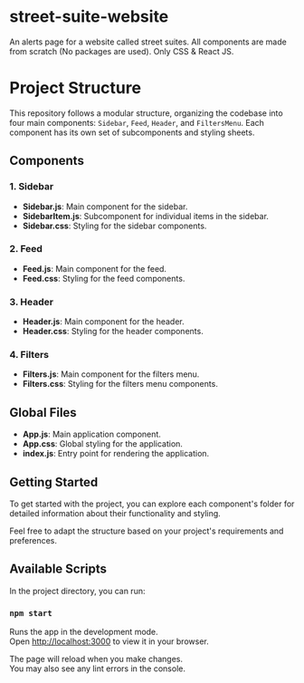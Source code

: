 # street-suite-website

An alerts page for a website called street suites.
All components are made from scratch (No packages are used).
Only CSS & React JS.

# Project Structure

This repository follows a modular structure, organizing the codebase into four main components: `Sidebar`, `Feed`, `Header`, and `FiltersMenu`. Each component has its own set of subcomponents and styling sheets.

## Components

### 1. Sidebar

- **Sidebar.js**: Main component for the sidebar.
- **SidebarItem.js**: Subcomponent for individual items in the sidebar.
- **Sidebar.css**: Styling for the sidebar components.

### 2. Feed

- **Feed.js**: Main component for the feed.
- **Feed.css**: Styling for the feed components.

### 3. Header

- **Header.js**: Main component for the header.
- **Header.css**: Styling for the header components.

### 4. Filters

- **Filters.js**: Main component for the filters menu.
- **Filters.css**: Styling for the filters menu components.

## Global Files

- **App.js**: Main application component.
- **App.css**: Global styling for the application.
- **index.js**: Entry point for rendering the application.

## Getting Started

To get started with the project, you can explore each component's folder for detailed information about their functionality and styling.

Feel free to adapt the structure based on your project's requirements and preferences.

## Available Scripts

In the project directory, you can run:

### `npm start`

Runs the app in the development mode.\
Open [http://localhost:3000](http://localhost:3000) to view it in your browser.

The page will reload when you make changes.\
You may also see any lint errors in the console.
